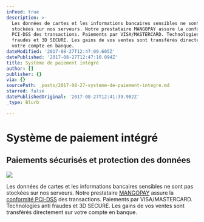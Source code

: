 ```yaml
---
inFeed: true
description: >-
  Les données de cartes et les informations bancaires sensibles ne sont pas
  stockées sur nos serveurs. Notre prestataire MANGOPAY assure la conformité
  PCI-DSS des transactions. Paiements par VISA/MASTERCARD. Technologies anti
  fraudes et 3D SECURE. Les gains de vos ventes sont transférés directement sur
  votre compte en banque.
dateModified: '2017-08-27T12:47:09.605Z'
datePublished: '2017-08-27T12:47:10.094Z'
title: Système de paiement intégré
author: []
publisher: {}
via: {}
sourcePath: _posts/2017-08-27-systeme-de-paiement-integre.md
starred: false
datePublishedOriginal: '2017-08-27T12:41:39.982Z'
_type: Blurb

---
```

# Système de paiement intégré

## Paiements sécurisés et protection des données
![](https://the-grid-user-content.s3-us-west-2.amazonaws.com/417b8de7-3e0c-42ee-85ae-87925890583e.png)

Les données de cartes et les informations bancaires sensibles ne sont pas stockées sur nos serveurs. Notre prestataire [MANGOPAY][0] assure la [conformité PCI-DSS][1] des transactions. Paiements par VISA/MASTERCARD. Technologies anti fraudes et 3D SECURE. Les gains de vos ventes sont transférés directement sur votre compte en banque.

[0]: https://www.mangopay.com/fr
[1]: https://www.mangopay.com/wp-content/uploads/MANGOPAY-SA_MERCHANT_PCIDSS_Certificate-of-Compliance_may2016.pdf